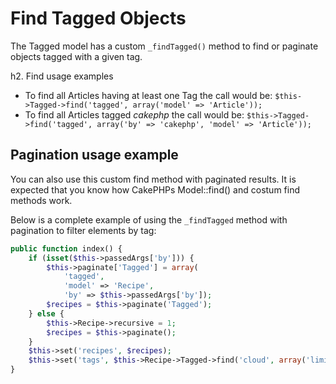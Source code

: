 Find Tagged Objects
===================

The Tagged model has a custom `_findTagged()` method to find or paginate objects tagged with a given tag.

h2. Find usage examples

* To find all Articles having at least one Tag the call would be: `$this->Tagged->find('tagged', array('model' => 'Article'));`
* To find all Articles tagged _cakephp_ the call would be: `$this->Tagged->find('tagged', array('by' => 'cakephp', 'model' => 'Article'));`

Pagination usage example
------------------------

You can also use this custom find method with paginated results. It is expected that you know how CakePHPs Model::find() and costum find methods work.

Below is a complete example of using the `_findTagged` method with pagination to filter elements by tag:

```php
public function index() {
	if (isset($this->passedArgs['by'])) {
		$this->paginate['Tagged'] = array(
			'tagged',
			'model' => 'Recipe',
			'by' => $this->passedArgs['by']);
		$recipes = $this->paginate('Tagged');
	} else {
		$this->Recipe->recursive = 1;
		$recipes = $this->paginate();
	}
	$this->set('recipes', $recipes);
	$this->set('tags', $this->Recipe->Tagged->find('cloud', array('limit' => 10)));
}
```
